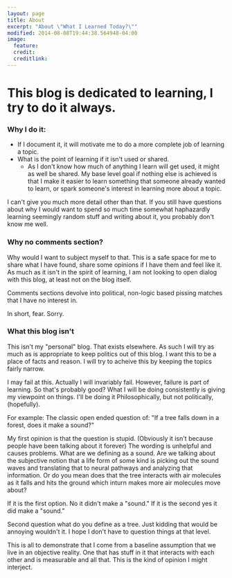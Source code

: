```yaml
---
layout: page
title: About
excerpt: "About \"What I Learned Today?\""
modified: 2014-08-08T19:44:38.564948-04:00
image:
  feature: 
  credit:
  creditlink:
---
```


# This blog is dedicated to learning, I try to do it always.

### Why I do it:
- If I document it, it will motivate me to do a more complete job of learning a topic. 
- What is the point of learning if it isn't used or shared. 
  - As I don't know how much of anything I learn will get used, it might as well be shared. My base level goal if nothing else is achieved is that I make it easier to learn something that someone already wanted to learn, or spark someone's interest in learning more about a topic. 

I can't give you much more detail other than that. If you still have questions about why I would want to spend so much time somewhat haphazardly learning seemingly random stuff and writing about it, you probably don't know me well. 

### Why no comments section?
Why would I want to subject myself to that. This is a safe space for me to share what I have found, share some opinions if I have them and feel like it. As much as it isn't in the spirit of learning, I am not looking to open dialog with this blog, at least not on the blog itself. 

Comments sections devolve into political, non-logic based pissing matches that I have no interest in. 

In short, fear. Sorry. 

### What this blog isn't 
This isn't my "personal" blog. That exists elsewhere. As such I will try as much as is appropriate to keep politics out of this blog. 
I want this to be a place of facts and reason. I will try to acheive this by keeping the topics fairly narrow. 

I may fail at this. Actually I will invariably fail. However, failure is part of learning. So that's probably good? What I will be doing consistently is giving my viewpoint on things. I'll be doing it Philosophically, but not politically, (hopefully).

For example: 
The classic open ended question of: 
"If a tree falls down in a forest, does it make a sound?"

My first opinion is that the question is stupid. (Obviously it isn't because people have been talking about it forever) The wording is unhelpful and causes problems. What are we defining as a sound. Are we talking about the subjective notion that a life form of some kind is picking out the sound waves and translating that to neural pathways and analyzing that information. Or do you mean does that  the tree interacts with air molecules as it falls and hits the ground which inturn makes more air molecules move about?

If it is the first option. No it didn't make a "sound." If it is the second yes it did make a "sound." 

Second question what do you define as a tree. Just kidding that would be annoying wouldn't it. I hope I don't have to question things at that level. 

This is all to demonstrate that I come from a baseline assumption that we live in an objective reality. One that has stuff in it that interacts with each other and is measurable and all that. This is the kind of opinion I might interject. 
 

